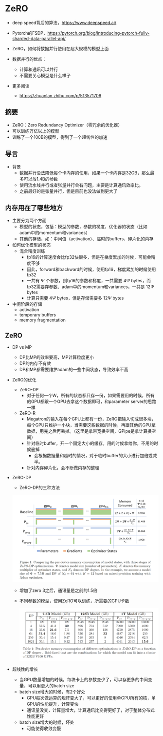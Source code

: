 # ZeRO

- deep speed背后的算法，https://www.deepspeed.ai/
- Pytorch的FSDP，https://pytorch.org/blog/introducing-pytorch-fully-sharded-data-parallel-api/

- ZeRO，如何将数据并行使用在超大规模的模型上面
- 数据并行的优点：
  - 计算和通讯可以并行
  - 不需要关心模型是什么样子
- 更多阅读
  - https://zhuanlan.zhihu.com/p/513571706

## 摘要

- ZeRO：Zero Redundancy Optimizer（零冗余的优化器）
- 可以训练万亿以上的模型
- 训练了一个100B的模型，得到了一个超线性的加速



## 导言

- 背景
  - 数据并行没法降低每个卡内存的使用，如果一个卡内存是32GB，那么最多可以放1.4B的参数
  - 使用流水线并行或者张量并行会有问题，主要是计算通讯效率比。
  - 之前最好的是张量并行，但是目前也没法做到更大了



## 内存用在了哪些地方

- 主要分为两个方面
  - 模型的状态，包括：模型的参数，参数的梯度，优化器的状态（比如adam中的momentum和variances）
  - 其他的存储，如：中间值（activation）、临时的buffers、碎片化的内存
- 如何优化模型的状态
  - 混合精度训练
    - fp16的计算速度会比fp32快很多，但是在梯度累加的时候，可能会精度不够
    - 因此，forward和backward的时候，使用fp16，梯度累加的时候使用fp32
    - 一共有 $\Psi$ 个参数，则fp16的参数和梯度，一共需要 $4\Psi$ bytes，而fp32需要存参数、adam中的momentum和variances，一共是 $12\Psi$ bytes
    - 计算只需要 $4\Psi$ bytes，但是存储需要多 $12\Psi$ bytes
- 中间阶段的存储
  - activation
  - temporary buffers
  - memory fragmentation



## ZeRO

- DP vs MP
  - DP比MP的效率要高，MP计算粒度更小
  - DP的内存不有效
  - DP和MP都需要维护adam的一些中间状态，导致效率不高

- ZeRO的优化
  - ZeRO-DP
    - 对于任何一个W，所有的状态都只存一份，如果需要用的时候，所有的GPU都跟一个GPU去拿这个数据即可，和parameter server的思路一样
  - ZeRO-R
    - Megatron的输入在每个GPU上都有一份，ZeRO把输入切成很多块，每个GPU只维护一小块，当需要这些数据的时候，再跟其他的GPU拿数据，用完之后再丢掉。（这里是拿带宽换空间，GPipe是拿计算换空间）
    - 针对临时buffer，开一个固定大小的缓存，用的时候拿给你，不用的时候删掉
      - 会根据数据量和超时的情况，对于临时buffer的大小进行加倍或减半。
    - 针对内存碎片化，会不断做内存的整理

- ZeRO-DP

  - ZeRO-DP的三种方法

  ![zero_dp](pics/zero_dp.png)

  - 增加了zero 3之后，通讯量是之前的1.5倍

  - 不同参数的模型，使用ZeRO可以训练，所需要的GPU卡数

    ![zero_dp_para_table](pics/zero_dp_para_table.png)

- 超线性的增长
  - 当GPU数量增加的时候，每块卡上的参数变少了，可以存更多的中间变量，可以用更大的batch size
  - batch size增大的时候，有2个好处
    - GPU每次做运算的矩阵变大了，可以更好的使用单GPU所有的核，单GPU的性能提升，计算变快
    - 通讯量没变，计算量增大，计算通讯比变得更好了，对于整体分布式性能更好
  - batch size增大的时候，坏处
    - 可能使得收敛变慢